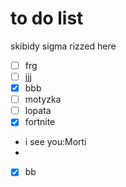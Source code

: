 # to do list
skibidy sigma rizzed here
- [ ] frg
- [ ] jjj
- [x] bbb
- [ ] motyzka
- [ ] lopata
- [x] fortnite 
- i see you:Morti
- 
- [x] bb
